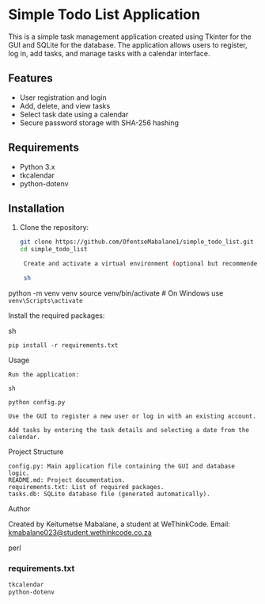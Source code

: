 # Simple Todo List Application

This is a simple task management application created using Tkinter for the GUI and SQLite for the database. The application allows users to register, log in, add tasks, and manage tasks with a calendar interface.

## Features
- User registration and login
- Add, delete, and view tasks
- Select task date using a calendar
- Secure password storage with SHA-256 hashing

## Requirements
- Python 3.x
- tkcalendar
- python-dotenv

## Installation
1. Clone the repository:
   ```sh
   git clone https://github.com/OfentseMabalane1/simple_todo_list.git
   cd simple_todo_list

    Create and activate a virtual environment (optional but recommended):

    sh

python -m venv venv
source venv/bin/activate  # On Windows use `venv\Scripts\activate`

Install the required packages:

sh

    pip install -r requirements.txt

Usage

    Run the application:

    sh

    python config.py

    Use the GUI to register a new user or log in with an existing account.

    Add tasks by entering the task details and selecting a date from the calendar.

Project Structure

    config.py: Main application file containing the GUI and database logic.
    README.md: Project documentation.
    requirements.txt: List of required packages.
    tasks.db: SQLite database file (generated automatically).

Author

Created by Keitumetse Mabalane, a student at WeThinkCode.
Email: kmabalane023@student.wethinkcode.co.za

perl


### requirements.txt
```txt
tkcalendar
python-dotenv